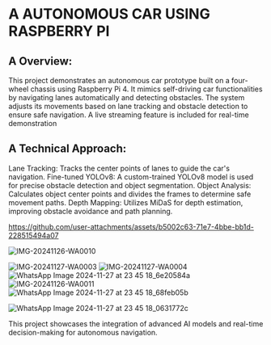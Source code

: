 # A AUTONOMOUS CAR USING RASPBERRY PI 


## A Overview:
This project demonstrates an autonomous car prototype built on a four-wheel chassis using Raspberry Pi 4. 
It mimics self-driving car functionalities by navigating lanes automatically and detecting obstacles.
The system adjusts its movements based on lane tracking and obstacle detection to ensure safe navigation.
A live streaming feature is included for real-time demonstration

## A Technical Approach:
Lane Tracking: Tracks the center points of lanes to guide the car's navigation.
Fine-tuned YOLOv8: A custom-trained YOLOv8 model is used for precise obstacle detection and object segmentation.
Object Analysis: Calculates object center points and divides the frames to determine safe movement paths.
Depth Mapping: Utilizes MiDaS for depth estimation, improving obstacle avoidance and path planning.

https://github.com/user-attachments/assets/b5002c63-71e7-4bbe-bb1d-228515494a07

![IMG-20241126-WA0010](https://github.com/user-attachments/assets/5f841d7d-1592-439b-b86b-adcf77aecd3e)

![IMG-20241127-WA0003](https://github.com/user-attachments/assets/a60759bc-7ca6-4d33-9070-861ee225e468)
![IMG-20241127-WA0004](https://github.com/user-attachments/assets/66d286b2-6091-498a-9d7b-721660f586cc)
![WhatsApp Image 2024-11-27 at 23 45 18_6e20584a](https://github.com/user-attachments/assets/52a2e504-96c6-4dc3-94a1-9fe97b629f90)
![IMG-20241126-WA0011](https://github.com/user-attachments/assets/6985f14e-191e-431d-9887-5b6a218958ef)![WhatsApp Image 2024-11-27 at 23 45 18_68feb05b](https://github.com/user-attachments/assets/22c4a8bf-51cb-4a40-898f-9c4cb63b7979)


![WhatsApp Image 2024-11-27 at 23 45 18_0631772c](https://github.com/user-attachments/assets/4279f4ad-5fd6-4d80-bf67-17e42de63021)




This project showcases the integration of advanced AI models and real-time decision-making for autonomous navigation.
